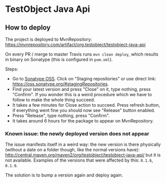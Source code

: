 # TestObject Java Api

## How to deploy

The project is deployed to MvnRepository: https://mvnrepository.com/artifact/org.testobject/testobject-java-api

On every PR / merge to master Travis runs `mvn clean deploy`, which results in
binary on Sonatype (this is configured in `pom.xml`).

Steps:

- Go to [Sonatype OSS](https://oss.sonatype.org). Click on "Staging repositories" 
or use direct link: https://oss.sonatype.org/#stagingRepositories.
- Find your latest version and press "Close" on it, type nothing, press 
"Confirm". If you wonder this is a weird procedure which we have to follow to
make the whole thing succeed. 
- It takes a few minutes for Close action to succeed. Press refresh button,
if everything went fine you should now see "Release" button enabled.
- Press "Release", type nothing, press "Confirm".
- It takes around 6 hours for the package to appear on MvnRepository.

### Known issue: the newly deployed version does not appear

The issue manifests itself in a weird way: the new version is there physically 
(without a date on a folder though, like the normal versions have):
http://central.maven.org/maven2/org/testobject/testobject-java-api/ but it is 
not available. Examples of the versions that were affected by this: `0.1.6`,
`0.1.9`.

The solution is to bump a version again and deploy again.
